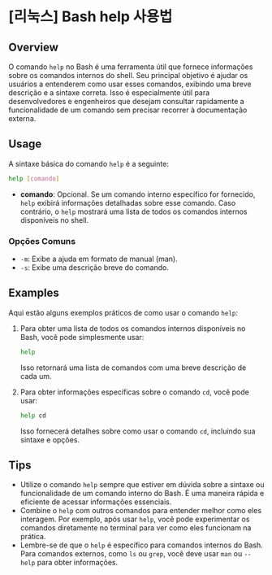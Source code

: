 # [리눅스] Bash help 사용법

## Overview
O comando `help` no Bash é uma ferramenta útil que fornece informações sobre os comandos internos do shell. Seu principal objetivo é ajudar os usuários a entenderem como usar esses comandos, exibindo uma breve descrição e a sintaxe correta. Isso é especialmente útil para desenvolvedores e engenheiros que desejam consultar rapidamente a funcionalidade de um comando sem precisar recorrer à documentação externa.

## Usage
A sintaxe básica do comando `help` é a seguinte:

```bash
help [comando]
```

- **comando**: Opcional. Se um comando interno específico for fornecido, `help` exibirá informações detalhadas sobre esse comando. Caso contrário, o `help` mostrará uma lista de todos os comandos internos disponíveis no shell.

### Opções Comuns
- `-m`: Exibe a ajuda em formato de manual (man).
- `-s`: Exibe uma descrição breve do comando.

## Examples
Aqui estão alguns exemplos práticos de como usar o comando `help`:

1. Para obter uma lista de todos os comandos internos disponíveis no Bash, você pode simplesmente usar:

   ```bash
   help
   ```

   Isso retornará uma lista de comandos com uma breve descrição de cada um.

2. Para obter informações específicas sobre o comando `cd`, você pode usar:

   ```bash
   help cd
   ```

   Isso fornecerá detalhes sobre como usar o comando `cd`, incluindo sua sintaxe e opções.

## Tips
- Utilize o comando `help` sempre que estiver em dúvida sobre a sintaxe ou funcionalidade de um comando interno do Bash. É uma maneira rápida e eficiente de acessar informações essenciais.
- Combine o `help` com outros comandos para entender melhor como eles interagem. Por exemplo, após usar `help`, você pode experimentar os comandos diretamente no terminal para ver como eles funcionam na prática.
- Lembre-se de que o `help` é específico para comandos internos do Bash. Para comandos externos, como `ls` ou `grep`, você deve usar `man` ou `--help` para obter informações.
